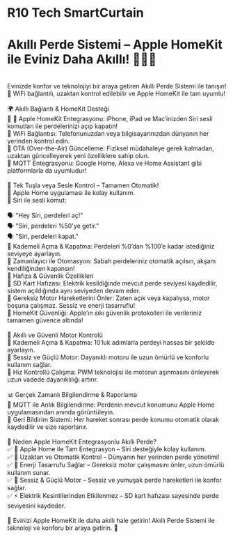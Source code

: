 # R10 Tech SmartCurtain


<h1>Akıllı Perde Sistemi – Apple HomeKit ile Eviniz Daha Akıllı! 🍏🏡✨</h1> <br>
Evinizde konfor ve teknolojiyi bir araya getiren Akıllı Perde Sistemi ile tanışın!<br>
📱 WiFi bağlantılı, uzaktan kontrol edilebilir ve Apple HomeKit ile tam uyumlu!<br>
<br>
🌍 Akıllı Bağlantı & HomeKit Desteği<br>
🔹 📱 Apple HomeKit Entegrasyonu: iPhone, iPad ve Mac’inizden Siri sesli komutları ile perdelerinizi açıp kapatın!<br>
🔹 WiFi Bağlantısı: Telefonunuzdan veya bilgisayarınızdan dünyanın her yerinden kontrol edin.<br>
🔹 OTA (Over-the-Air) Güncelleme: Fiziksel müdahaleye gerek kalmadan, uzaktan güncelleyerek yeni özelliklere sahip olun.<br>
🔹 MQTT Entegrasyonu: Google Home, Alexa ve Home Assistant gibi platformlarla da uyumludur!<br>
<br>
🚀 Tek Tuşla veya Sesle Kontrol – Tamamen Otomatik!<br>
🔹 Apple Home uygulaması ile kolay kullanım.<br>
🔹 Siri ile sesli komut:<br>
<br>
🗣️ "Hey Siri, perdeleri aç!"<br>
🗣️ "Siri, perdeleri %50'ye getir."<br>
🗣️ "Siri, perdeleri kapat."<br>
🔹 Kademeli Açma & Kapatma: Perdeleri %0’dan %100’e kadar istediğiniz seviyeye ayarlayın.<br>
🔹 Zamanlayıcı ile Otomasyon: Sabah perdeleriniz otomatik açılsın, akşam kendiliğinden kapansın!<br>
💾 Hafıza & Güvenlik Özellikleri<br>
🔹 SD Kart Hafızası: Elektrik kesildiğinde mevcut perde seviyesi kaydedilir, sistem açıldığında aynı seviyeden devam eder.<br>
🔹 Gereksiz Motor Hareketlerini Önler: Zaten açık veya kapalıysa, motor boşuna çalışmaz. Sessiz ve enerji tasarruflu!<br>
🔹 HomeKit Güvenliği: Apple’ın sıkı güvenlik protokolleri ile verileriniz tamamen güvence altında!<br>
<br>
🔄 Akıllı ve Güvenli Motor Kontrolü<br>
🔹 Kademeli Açma & Kapatma: 10’luk adımlarla perdeyi hassas bir şekilde ayarlayın.<br>
🔹 Sessiz ve Güçlü Motor: Dayanıklı motoru ile uzun ömürlü ve konforlu kullanım sağlar.<br>
🔹 Hız Kontrollü Çalışma: PWM teknolojisi ile motorun aşınmasını önleyerek uzun vadede dayanıklılığı artırır.<br>
<br>
📊 Gerçek Zamanlı Bilgilendirme & Raporlama<br>
🔹 MQTT ile Anlık Bilgilendirme: Perdenin mevcut konumunu Apple Home uygulamasından anında görüntüleyin.<br>
🔹 Geri Bildirim Sistemi: Her hareket sonrası perde konumu otomatik olarak kaydedilir ve size raporlanır.<br>
<br>
🍏 Neden Apple HomeKit Entegrasyonlu Akıllı Perde?<br>
✅ 📱 Apple Home ile Tam Entegrasyon – Siri desteğiyle kolay kullanım.<br>
✅ 🔄 Uzaktan ve Otomatik Kontrol – Dünyanın her yerinden perde yönetimi!<br>
✅ 🔋 Enerji Tasarrufu Sağlar – Gereksiz motor çalışmasını önler, uzun ömürlü kullanım sunar.<br>
✅ 🤫 Sessiz & Güçlü Motor – Sessiz ve yumuşak perde hareketleri ile konfor sağlar.<br>
✅ ⚡ Elektrik Kesintilerinden Etkilenmez – SD kart hafızası sayesinde perde seviyesini kaydeder.<br>
<br>
🎉 Evinizi Apple HomeKit ile daha akıllı hale getirin! Akıllı Perde Sistemi ile teknoloji ve konforu bir araya getirin. 🚀<br>
